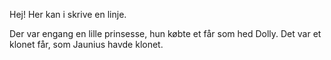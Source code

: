 Hej!
Her kan i skrive en linje.

Der var engang en lille prinsesse, hun købte et får som hed Dolly. Det var et klonet får, som Jaunius havde klonet.